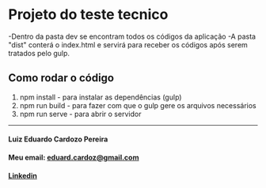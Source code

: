 # Projeto do teste tecnico

-Dentro da pasta dev se encontram todos os códigos da aplicação
-A pasta "dist" conterá o index.html e servirá para receber os códigos após serem tratados pelo gulp.

## Como rodar o código
1. npm install - para instalar as dependências (gulp)
2. npm run build - para fazer com que o gulp gere os arquivos necessários
3. npm run serve - para abrir o servidor

---

#### Luiz Eduardo Cardozo Pereira
#### Meu email: [eduard.cardoz@gmail.com](mailto:eduard.cardoz@gmail.com)
#### [Linkedin](https://www.linkedin.com/in/luizeduardocardozo/)

